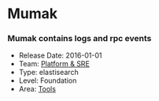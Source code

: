 # Mumak
### Mumak contains logs and rpc events
* Release Date: 2016-01-01
* Team: [Platform & SRE](../teams/platform.md)
* Type: elastisearch
* Level: Foundation
* Area: [Tools](areas/tools.png)
